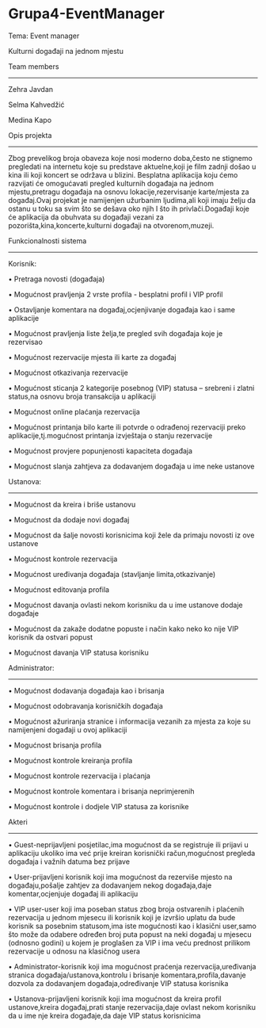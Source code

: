 # Grupa4-EventManager
Tema: Event manager 

Kulturni događaji na jednom mjestu


Team members
____________________________________________________________________________________________________________________________________________


Zehra Javdan  

Selma Kahvedžić

Medina Kapo

Opis projekta
____________________________________________________________________________________________________________________________________________


Zbog prevelikog broja obaveza koje nosi moderno doba,često ne stignemo pregledati na internetu koje su predstave aktuelne,koji je film zadnji došao u kina ili koji koncert se održava u blizini. Besplatna aplikacija koju ćemo  razvijati će omogućavati pregled kulturnih događaja na jednom mjestu,pretragu događaja na osnovu lokacije,rezervisanje karte/mjesta za događaj.Ovaj projekat je namijenjen užurbanim ljudima,ali koji imaju želju da ostanu u toku sa svim što se dešava oko njih I što ih privlači.Događaji koje će aplikacija da obuhvata su događaji vezani za pozorišta,kina,koncerte,kulturni događaji na otvorenom,muzeji.

Funkcionalnosti sistema
____________________________________________________________________________________________________________________________________________


Korisnik:

•	Pretraga novosti (događaja)

•	Mogućnost pravljenja 2 vrste profila - besplatni profil i VIP profil

•	Ostavljanje komentara na događaj,ocjenjivanje događaja kao i same aplikacije

•	Mogućnost pravljenja liste želja,te pregled svih događaja koje je rezervisao

•	Mogućnost rezervacije mjesta ili karte za događaj

•	Mogućnost otkazivanja rezervacije

•	Mogućnost sticanja 2 kategorije posebnog (VIP) statusa – srebreni i zlatni status,na osnovu broja transakcija u aplikaciji

•	Mogućnost online plaćanja rezervacija

•	Mogućnost printanja bilo karte ili potvrde o odrađenoj rezervaciji preko aplikacije,tj.mogućnost printanja izvještaja o stanju rezervacije

•	Mogućnost provjere popunjenosti kapaciteta događaja

•	Mogućnost slanja zahtjeva za dodavanjem događaja u ime neke ustanove


Ustanova:
____________________________________________________________________________________________________________________________________________

•	Mogućnost da kreira i briše ustanovu

•	Mogućnost da dodaje novi događaj

•	Mogućnost da šalje novosti korisnicima koji žele da primaju novosti iz ove ustanove

•	Mogućnost kontrole rezervacija

•	Mogućnost uređivanja događaja (stavljanje limita,otkazivanje)

•	Mogućnost editovanja profila 

•	Mogućnost davanja ovlasti nekom korisniku da u ime ustanove dodaje događaje

•	Mogućnost da zakaže dodatne popuste i način kako neko ko nije VIP korisnik da ostvari popust

•	Mogućnost davanja VIP statusa korisniku


Administrator:
____________________________________________________________________________________________________________________________________________

•	Mogućnost dodavanja događaja kao i brisanja 

•	Mogućnost odobravanja korisničkih događaja

•	Mogućnost ažuriranja stranice i informacija vezanih za mjesta za koje su namijenjeni događaji u ovoj aplikaciji

•	Mogućnost brisanja profila

•	Mogućnost kontrole kreiranja profila

•	Mogućnost kontrole rezervacija i plaćanja

•	Mogućnost kontrole komentara i brisanja neprimjerenih

•	Mogućnost kontrole i dodjele VIP statusa za korisnike


Akteri
____________________________________________________________________________________________________________________________________________


•	Guest-neprijavljeni posjetilac,ima mogućnost da se registruje ili prijavi u aplikaciju ukoliko ima već prije kreiran korisnički račun,mogućnost pregleda događaja i važnih datuma bez prijave

•	User-prijavljeni korisnik koji ima mogućnost da rezerviše mjesto na događaju,pošalje zahtjev za dodavanjem nekog događaja,daje komentar,ocjenjuje događaj ili aplikaciju

•	VIP user-user koji ima poseban status zbog broja ostvarenih i plaćenih rezervacija u jednom mjesecu ili korisnik koji je izvršio uplatu da bude korisnik sa posebnim statusom,ima iste mogućnosti kao i klasični user,samo što može da odabere određen broj puta popust na neki događaj u mjesecu (odnosno godini) u kojem je proglašen za VIP i ima veću prednost prilikom rezervacije u odnosu na klasičnog usera

•	Administrator-korisnik koji ima mogućnost praćenja rezervacija,uređivanja stranica događaja/ustanova,kontrolu i brisanje 
komentara,profila,davanje dozvola za dodavanjem događaja,određivanje VIP statusa korisnika

•	Ustanova-prijavljeni korisnik koji ima mogućnost da kreira profil ustanove,kreira događaj,prati stanje rezervacija,daje ovlast nekom korisniku da u ime nje kreira događaje,da daje VIP status korisnicima


